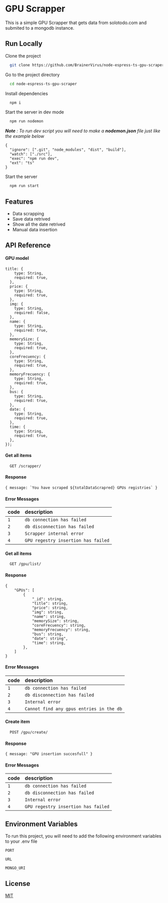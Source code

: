 
# GPU Scrapper

This is a simple GPU Scrapper that gets data from solotodo.com and 
submited to  a mongodb instance.



## Run Locally

Clone the project

```bash
  git clone https://github.com/BrainerVirus/node-espress-ts-gpu-scraper.git
```

Go to the project directory

```bash
  cd node-espress-ts-gpu-scraper
```

Install dependencies

```bash
  npm i
```

Start the server in dev mode

```bash
  npm run nodemon
```

_**Note** : To run dev script you will need to make  a **nodemon.json** file just like
the example below_

```
{
  "ignore": [".git", "node_modules", "dist", "build"],
  "watch": ["./src"],
  "exec": "npm run dev",
  "ext": "ts"
}
```



Start the server

```bash
  npm run start
```

## Features

- Data scrapping
- Save data retrived
- Show all the date retrived
- Manual data insertion


## API Reference

#### GPU model
```
title: {
    type: String,
    required: true,
  },
  price: {
    type: String,
    required: true,
  },
  img: {
    type: String,
    required: false,
  },
  name: {
    type: String,
    required: true,
  },
  memorySize: {
    type: String,
    required: true,
  },
  coreFrecuency: {
    type: String,
    required: true,
  },
  memoryFrecuency: {
    type: String,
    required: true,
  },
  bus: {
    type: String,
    required: true,
  },
  date: {
    type: String,
    required: true,
  },
  time: {
    type: String,
    required: true,
  },
});
```

#### Get all items

```http
  GET /scrapper/
```

#### Response

```
{ message: `You have scraped ${totalDataScrapred} GPUs registries` }
```

#### Error Messages

| code | description | 
| :-------- | :------- |
| `1` | `db connection has failed` |
| `2` | `db disconnection has failed` |
| `3` | `Scrapper internal error` |
| `4` | `GPU regestry insertion has failed` |

#### Get all items

```http
  GET /gpu/list/
```

#### Response
```
{
    "GPUs": [
        {
            "_id": string,
            "title": string,
            "price": string,
            "img": string,
            "name": string,
            "memorySize": string,
            "coreFrecuency": string,
            "memoryFrecuency": string,
            "bus": string,
            "date": string",
            "time": string,
        },
    ]
}
```
#### Error Messages

| code | description | 
| :-------- | :------- |
| `1` | `db connection has failed` |
| `2` | `db disconnection has failed` |
| `3` | `Internal error` |
| `4` | `Cannot find any gpus entries in the db` |

#### Create item

```http
  POST /gpu/create/
```
#### Response

```
{ message: "GPU insertion succesfull" }
```

#### Error Messages

| code | description |
| :-------- | :------- |
| `1` | `db connection has failed` |
| `2` | `db disconnection has failed` |
| `3` | `Internal error` |
| `4` | `GPU regestry insertion has failed` |






## Environment Variables

To run this project, you will need to add the following environment variables to your .env file

`PORT`

`URL`

`MONGO_URI `


## License

[MIT](https://choosealicense.com/licenses/mit/)

